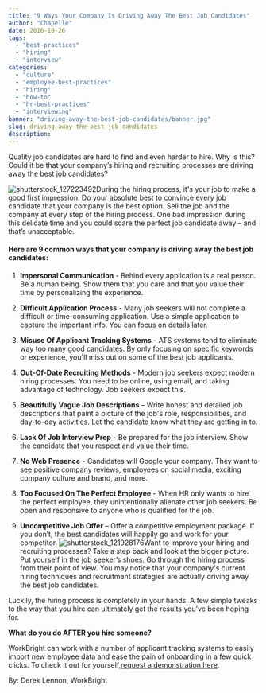 ```yaml
---
title: "9 Ways Your Company Is Driving Away The Best Job Candidates"
author: "Chapelle"
date: 2016-10-26
tags:
  - "best-practices"
  - "hiring"
  - "interview"
categories:
  - "culture"
  - "employee-best-practices"
  - "hiring"
  - "how-to"
  - "hr-best-practices"
  - "interviewing"
banner: "driving-away-the-best-job-candidates/banner.jpg"
slug: driving-away-the-best-job-candidates
description: 
---
```

Quality job candidates are hard to find and even harder to hire. Why is this? Could it be that your company’s hiring and recruiting processes are driving away the best job candidates?  
  
 ![shutterstock_127223492](/images/blog/driving-away-the-best-job-candidates/shutterstock_127223492-287x300.jpg)During the hiring process, it's your job to make a good first impression. Do your absolute best to convince every job candidate that your company is the best option. Sell the job and the company at every step of the hiring process. One bad impression during this delicate time and you could scare the perfect job candidate away – and that’s unacceptable.

#### 

#### Here are 9 common ways that your company is driving away the best job candidates:


1. **Impersonal Communication** - Behind every application is a real person. Be a human being. Show them that you care and that you value their time by personalizing the experience.

2. **Difficult Application Process** - Many job seekers will not complete a difficult or time-consuming application. Use a simple application to capture the important info. You can focus on details later.

3. **Misuse Of Applicant Tracking Systems** - ATS systems tend to eliminate way too many good candidates. By only focusing on specific keywords or experience, you'll miss out on some of the best job applicants.

4. **Out-Of-Date Recruiting Methods** - Modern job seekers expect modern hiring processes. You need to be online, using email, and taking advantage of technology. Job seekers expect this.

5. **Beautifully Vague Job Descriptions** – Write honest and detailed job descriptions that paint a picture of the job's role, responsibilities, and day-to-day activities. Let the candidate know what they are getting in to.

6. **Lack Of Job Interview Prep** - Be prepared for the job interview. Show the candidate that you respect and value their time.

7. **No Web Presence** - Candidates will Google your company. They want to see positive company reviews, employees on social media, exciting company culture and brand, and more.

8. **Too Focused On The Perfect Employee** - When HR only wants to hire the perfect employee, they unintentionally alienate other job seekers. Be open and responsive to anyone who is qualified for the job.

9. **Uncompetitive Job Offer** – Offer a competitive employment package. If you don’t, the best candidates will happily go and work for your competitor.
 ![shutterstock_121928176](/images/blog/driving-away-the-best-job-candidates/shutterstock_121928176-263x300.jpg)Want to improve your hiring and recruiting processes? Take a step back and look at the bigger picture. Put yourself in the job seeker’s shoes. Go through the hiring process from their point of view. You may notice that your company's current hiring techniques and recruitment strategies are actually driving away the best job candidates.  
  
Luckily, the hiring process is completely in your hands. A few simple tweaks to the way that you hire can ultimately get the results you’ve been hoping for.  
  
**What do you do AFTER you hire someone?**  
  
WorkBright can work with a number of applicant tracking systems to easily import new employee data and ease the pain of onboarding in a few quick clicks. To check it out for yourself,[request a demonstration here](https://workbright.com/request-a-demo/).  
  
By: Derek Lennon, WorkBright  
  
  
  


  
  


  
  



